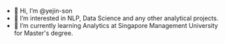 - 👋 Hi, I’m @yejin-son
- 👀 I’m interested in NLP, Data Science and any other analytical projects.
- 🌱 I’m currently learning Analytics at Singapore Management University for Master's degree.

<!---
yejin-son/yejin-son is a ✨ special ✨ repository because its `README.md` (this file) appears on your GitHub profile.
You can click the Preview link to take a look at your changes.
--->
